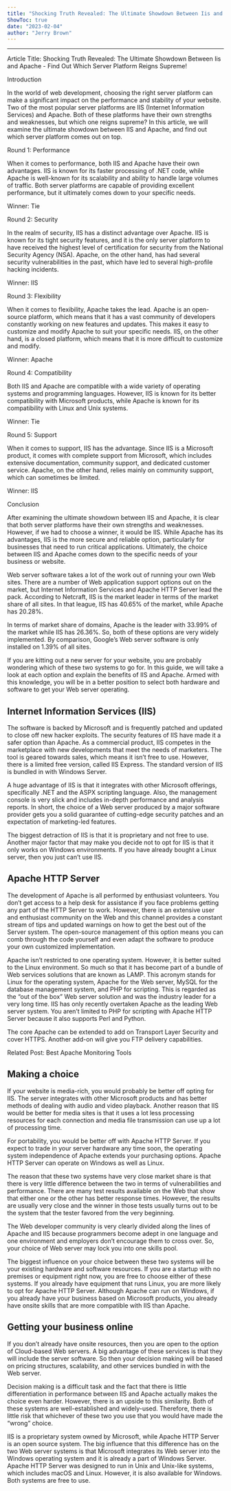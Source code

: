 ```yaml
---
title: "Shocking Truth Revealed: The Ultimate Showdown Between Iis and Apache - Find Out Which Server Platform Reigns Supreme!"
ShowToc: true 
date: "2023-02-04"
author: "Jerry Brown"
---
```

*****
Article Title: Shocking Truth Revealed: The Ultimate Showdown Between Iis and Apache - Find Out Which Server Platform Reigns Supreme!

Introduction

In the world of web development, choosing the right server platform can make a significant impact on the performance and stability of your website. Two of the most popular server platforms are IIS (Internet Information Services) and Apache. Both of these platforms have their own strengths and weaknesses, but which one reigns supreme? In this article, we will examine the ultimate showdown between IIS and Apache, and find out which server platform comes out on top.

Round 1: Performance

When it comes to performance, both IIS and Apache have their own advantages. IIS is known for its faster processing of .NET code, while Apache is well-known for its scalability and ability to handle large volumes of traffic. Both server platforms are capable of providing excellent performance, but it ultimately comes down to your specific needs.

Winner: Tie

Round 2: Security

In the realm of security, IIS has a distinct advantage over Apache. IIS is known for its tight security features, and it is the only server platform to have received the highest level of certification for security from the National Security Agency (NSA). Apache, on the other hand, has had several security vulnerabilities in the past, which have led to several high-profile hacking incidents.

Winner: IIS

Round 3: Flexibility

When it comes to flexibility, Apache takes the lead. Apache is an open-source platform, which means that it has a vast community of developers constantly working on new features and updates. This makes it easy to customize and modify Apache to suit your specific needs. IIS, on the other hand, is a closed platform, which means that it is more difficult to customize and modify.

Winner: Apache

Round 4: Compatibility

Both IIS and Apache are compatible with a wide variety of operating systems and programming languages. However, IIS is known for its better compatibility with Microsoft products, while Apache is known for its compatibility with Linux and Unix systems.

Winner: Tie

Round 5: Support

When it comes to support, IIS has the advantage. Since IIS is a Microsoft product, it comes with complete support from Microsoft, which includes extensive documentation, community support, and dedicated customer service. Apache, on the other hand, relies mainly on community support, which can sometimes be limited.

Winner: IIS

Conclusion

After examining the ultimate showdown between IIS and Apache, it is clear that both server platforms have their own strengths and weaknesses. However, if we had to choose a winner, it would be IIS. While Apache has its advantages, IIS is the more secure and reliable option, particularly for businesses that need to run critical applications. Ultimately, the choice between IIS and Apache comes down to the specific needs of your business or website.



 
Web server software takes a lot of the work out of running your own Web sites. There are a number of Web application support options out on the market, but Internet Information Services and Apache HTTP Server lead the pack. According to Netcraft, IIS is the market leader in terms of the market share of all sites. In that league, IIS has 40.65% of the market, while Apache has 20.28%.
 
In terms of market share of domains, Apache is the leader with 33.99% of the market while IIS has 26.36%. So, both of these options are very widely implemented. By comparison, Google’s Web server software is only installed on 1.39% of all sites.
 
If you are kitting out a new server for your website, you are probably wondering which of these two systems to go for. In this guide, we will take a look at each option and explain the benefits of IIS and Apache. Armed with this knowledge, you will be in a better position to select both hardware and software to get your Web server operating.
 
## Internet Information Services (IIS)
 
The software is backed by Microsoft and is frequently patched and updated to close off new hacker exploits. The security features of IIS have made it a safer option than Apache. As a commercial product, IIS competes in the marketplace with new developments that meet the needs of marketers. The tool is geared towards sales, which means it isn’t free to use. However, there is a limited free version, called IIS Express. The standard version of IIS is bundled in with Windows Server.
 
A huge advantage of IIS is that it integrates with other Microsoft offerings, specifically .NET and the ASPX scripting language. Also, the management console is very slick and includes in-depth performance and analysis reports. In short, the choice of a Web server produced by a major software provider gets you a solid guarantee of cutting-edge security patches and an expectation of marketing-led features.
 
The biggest detraction of IIS is that it is proprietary and not free to use. Another major factor that may make you decide not to opt for IIS is that it only works on Windows environments. If you have already bought a Linux server, then you just can’t use IIS.
 
## Apache HTTP Server
 
The development of Apache is all performed by enthusiast volunteers. You don’t get access to a help desk for assistance if you face problems getting any part of the HTTP Server to work. However, there is an extensive user and enthusiast community on the Web and this channel provides a constant stream of tips and updated warnings on how to get the best out of the Server system. The open-source management of this option means you can comb through the code yourself and even adapt the software to produce your own customized implementation.
 
Apache isn’t restricted to one operating system. However, it is better suited to the Linux environment. So much so that it has become part of a bundle of Web services solutions that are known as LAMP. This acronym stands for Linux for the operating system, Apache for the Web server, MySQL for the database management system, and PHP for scripting. This is regarded as the “out of the box” Web server solution and was the industry leader for a very long time. IIS has only recently overtaken Apache as the leading Web server system. You aren’t limited to PHP for scripting with Apache HTTP Server because it also supports Perl and Python.
 
The core Apache can be extended to add on Transport Layer Security and cover HTTPS. Another add-on will give you FTP delivery capabilities.
 
Related Post: Best Apache Monitoring Tools
 
## Making a choice
 
If your website is media-rich, you would probably be better off opting for IIS. The server integrates with other Microsoft products and has better methods of dealing with audio and video playback. Another reason that IIS would be better for media sites is that it uses a lot less processing resources for each connection and media file transmission can use up a lot of processing time.
 
For portability, you would be better off with Apache HTTP Server. If you expect to trade in your server hardware any time soon, the operating system independence of Apache extends your purchasing options. Apache HTTP Server can operate on Windows as well as Linux.
 
The reason that these two systems have very close market share is that there is very little difference between the two in terms of vulnerabilities and performance. There are many test results available on the Web that show that either one or the other has better response times. However, the results are usually very close and the winner in those tests usually turns out to be the system that the tester favored from the very beginning.
 
The Web developer community is very clearly divided along the lines of Apache and IIS because programmers become adept in one language and one environment and employers don’t encourage them to cross over. So, your choice of Web server may lock you into one skills pool.
 
The biggest influence on your choice between these two systems will be your existing hardware and software resources. If you are a startup with no premises or equipment right now, you are free to choose either of these systems. If you already have equipment that runs Linux, you are more likely to opt for Apache HTTP Server. Although Apache can run on Windows, if you already have your business based on Microsoft products, you already have onsite skills that are more compatible with IIS than Apache.
 
## Getting your business online
 
If you don’t already have onsite resources, then you are open to the option of Cloud-based Web servers. A big advantage of these services is that they will include the server software. So then your decision making will be based on pricing structures, scalability, and other services bundled in with the Web server.
 
Decision making is a difficult task and the fact that there is little differentiation in performance between IIS and Apache actually makes the choice even harder. However, there is an upside to this similarity. Both of these systems are well-established and widely-used. Therefore, there is little risk that whichever of these two you use that you would have made the “wrong” choice.
 
IIS is a proprietary system owned by Microsoft, while Apache HTTP Server is an open source system. The big influence that this difference has on the two Web server systems is that Microsoft integrates its Web server into the Windows operating system and it is already a part of Windows Server. Apache HTTP Server was designed to run in Unix and Unix-like systems, which includes macOS and Linux. However, it is also available for Windows. Both systems are free to use.



